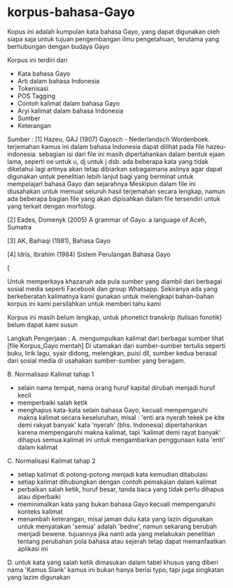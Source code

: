 # korpus-bahasa-Gayo
Kopus ini adalah kumpulan kata bahasa Gayo, yang dapat digunakan oleh siapa saja untuk tujuan pengembangan ilmu pengetahuan, terutama yang berhubungan dengan budaya Gayo

Korpus ini terdiri dari
- Kata bahasa Gayo
- Arti dalam bahasa Indonesia
- Tokenisasi
- POS Tagging
- Contoh kalimat dalam bahasa Gayo
- Aryi kalimat dalam bahasa Indonesia
- Sumber
- Keterangan

Sumber :
[1] Hazeu, GAJ (1907) Gajosch - Nederlandsch Wordenboek. terjemahan kamus ini dalam bahasa Indonesia dapat dilihat pada file hazeu-indonesia. 
sebagian isi dari file ini masih dipertahankan dalam bentuk ejaan lama, seperti oe untuk u, dj untuk j dsb. ada beberapa kata yang tidak diketahui lagi artinya akan tetap dibiarkan sebagaimana aslinya agar dapat digunakan untuk penelitian lebih lanjut bagi yang berminat untuk mempelajari bahasa Gayo dan sejarahnya
Meskipun dalam file ini diusahakan untuk memuat seluruh hasil terjemahan secara lengkap, namun ada beberapa bagian file yang akan dipisahkan dalam file tersendiri untuk yang terkait dengan morfologi. 

[2] Eades, Domenyk (2005) A grammar of Gayo: a language of Aceh, Sumatra

[3] AK, Baihaqi (1981), Bahasa Gayo

[4] Idris, Ibrahim (1984) Sistem Perulangan Bahasa Gayo

[

Untuk memperkaya khazanah ada pula sumber yang diambil dari berbagai sosial media seperti Facebook dan group Whatsapp. Sekiranya ada yang berkeberatan kalimatnya kami gunakan untuk melengkapi bahan-bahan korpus ini kami persilahkan untuk memberi tahu kami

Korpus ini masih belum lengkap, untuk phonetict transkrip (tulisan fonotik) belum dapat kami susun

Langkah Pengerjaan : 
A. mengumpulkan kalimat dari berbagai sumber lihat [file Korpus_Gayo mentah]
Di utamakan dari sumber-sumber tertulis seperti buku, lirik lagu, syair didong, melengkan, puisi dll, sumber kedua berasal dari sosial media di usahakan sumber-sumber yang beragam.

B. Normalisasi Kalimat tahap 1
- selain nama tempat, nama orang huruf kapital dirubah menjadi huruf kecil
- memperbaiki salah ketik
- menghapus kata-kata selain bahasa Gayo, kecuali mempengaruhi makna kalimat secara keseluruhan, misal : 'enti ara nyerah tekek pe kite demi rakyat banyak' kata 'nyerah' (bhs. Indonesia) dipertahankan karena mempengaruhi makna kalimat, tapi 'kalimat demi rayat banyak' dihapus semua.kalimat ini untuk mengambarkan penggunaan kata 'enti' dalam kalimat

C. Normalisasi Kalimat tahap 2
- setiap kalimat di potong-potong menjadi kata kemudian ditabulasi
- setiap kalimat dihubungkan dengan contoh pemakaian dalam kalimat
- perbaikan salah ketik, huruf besar, tanda baca yang tidak perlu dihapus atau diperbaiki
- meminimalkan kata yang bukan bahasa Gayo kecuali mempengaruhi konteks kalimat
- menambah keterangan, misal jaman dulu kata yang lazin digunakan untuk menyatakan 'semua' adalah 'bedne', namun sekarang berubah menjadi bewene. tujuannya jika nanti ada yang melakukan penelitian tentang perubahan pola bahasa atau sejerah tetap dapat memanfaatkan aplikasi ini

D. untuk kata yang salah ketik dimasukan dalam tabel khusus yang diberi nama 'Kamus Slank' kamus ini bukan hanya berisi typo, tapi juga singkatan yang lazim digunakan
